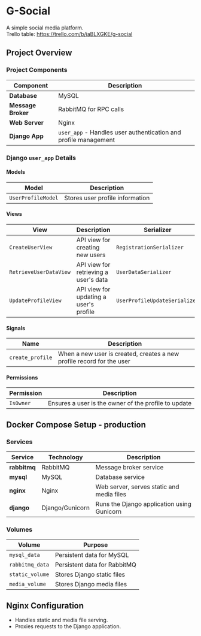 # G-Social
A simple social media platform. <br>
Trello table: https://trello.com/b/iaBLXGKE/g-social

## Project Overview

### Project Components

| Component  | Description                                                    |
|------------|----------------------------------------------------------------|
| **Database**   | MySQL                                                          |
| **Message Broker** | RabbitMQ for RPC calls                                       |
| **Web Server** | Nginx                                                          |
| **Django App** | `user_app` - Handles user authentication and profile management |

### Django `user_app` Details

#### Models

| Model            | Description                        |
|------------------|------------------------------------|
| `UserProfileModel` | Stores user profile information    |

#### Views

| View                | Description                                | Serializer                     |
|---------------------|--------------------------------------------|--------------------------------|
| `CreateUserView`      | API view for creating new users            | `RegistrationSerializer`       |
| `RetrieveUserDataView` | API view for retrieving a user's data      | `UserDataSerializer`           |
| `UpdateProfileView`   | API view for updating a user's profile     | `UserProfileUpdateSerializer`  |

#### Signals
| Name            | Description                        |
|------------------|------------------------------------|
| `create_profile` | When a new user is created, creates a new profile record for the user   |


#### Permissions

| Permission          | Description                                        |
|---------------------|----------------------------------------------------|
| `IsOwner`             | Ensures a user is the owner of the profile to update |

## Docker Compose Setup - production

### Services

| Service  | Technology   | Description                                   |
|----------|--------------|-----------------------------------------------|
| **rabbitmq** | RabbitMQ     | Message broker service                        |
| **mysql**    | MySQL        | Database service                              |
| **nginx**    | Nginx        | Web server, serves static and media files     |
| **django**   | Django/Gunicorn | Runs the Django application using Gunicorn |

### Volumes

| Volume          | Purpose                           |
|-----------------|-----------------------------------|
| `mysql_data`     | Persistent data for MySQL        |
| `rabbitmq_data`  | Persistent data for RabbitMQ     |
| `static_volume`  | Stores Django static files       |
| `media_volume`   | Stores Django media files        |

## Nginx Configuration

- Handles static and media file serving.
- Proxies requests to the Django application.
